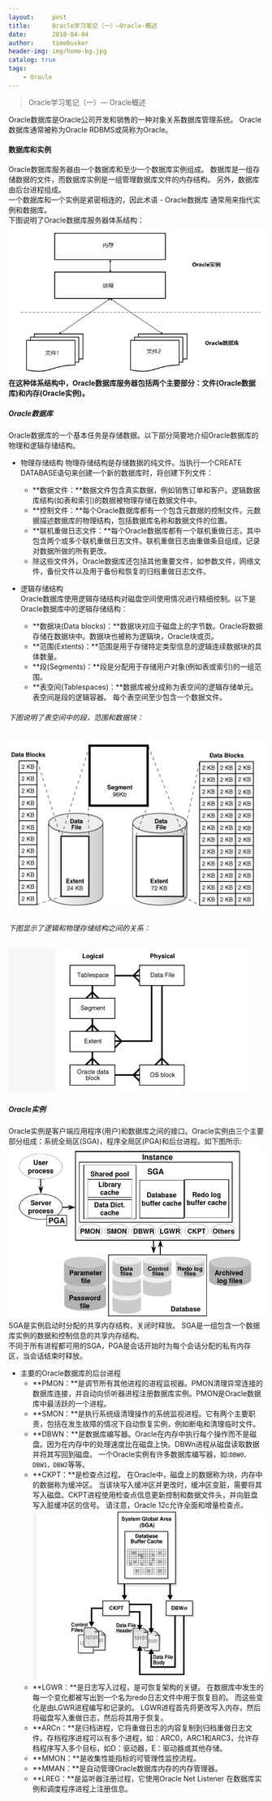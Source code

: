 ```yaml
---
layout:     post
title:      Oracle学习笔记（一）—Oracle-概述
date:       2018-04-04
author:     timebusker
header-img: img/home-bg.jpg
catalog: true
tags:
    - Oracle
---
```


> Oracle学习笔记（一）— Oracle概述  

Oracle数据库是Oracle公司开发和销售的一种对象关系数据库管理系统。 Oracle数据库通常被称为Oracle RDBMS或简称为Oracle。

#### 数据库和实例
Oracle数据库服务器由一个数据库和至少一个数据库实例组成。 数据库是一组存储数据的文件，而数据库实例是一组管理数据库文件的内存结构。 另外，数据库由后台进程组成。  
一个数据库和一个实例是紧密相连的，因此术语 - Oracle数据库 通常用来指代实例和数据库。  
下图说明了Oracle数据库服务器体系结构：
![image](/img/oracle/20180404/1.png)   
**在这种体系结构中，Oracle数据库服务器包括两个主要部分：文件(Oracle数据库)和内存(Oracle实例)。**  

##### Oracle数据库  
Oracle数据库的一个基本任务是存储数据。以下部分简要地介绍Oracle数据库的物理和逻辑存储结构。
- 物理存储结构
物理存储结构是存储数据的纯文件。当执行一个CREATE DATABASE语句来创建一个新的数据库时，将创建下列文件：  
  + **数据文件：**数据文件包含真实数据，例如销售订单和客户。逻辑数据库结构(如表和索引)的数据被物理存储在数据文件中。
  + **控制文件：**每个Oracle数据库都有一个包含元数据的控制文件。元数据描述数据库的物理结构，包括数据库名称和数据文件的位置。
  + **联机重做日志文件：**每个Oracle数据库都有一个联机重做日志，其中包含两个或多个联机重做日志文件。联机重做日志由重做条目组成，记录对数据所做的所有更改。  
  + 除这些文件外，Oracle数据库还包括其他重要文件，如参数文件，网络文件，备份文件以及用于备份和恢复的归档重做日志文件。
  
- 逻辑存储结构  
Oracle数据库使用逻辑存储结构对磁盘空间使用情况进行精细控制。以下是Oracle数据库中的逻辑存储结构：  
  + **数据块(Data blocks)：**数据块对应于磁盘上的字节数。Oracle将数据存储在数据块中。数据块也被称为逻辑块，Oracle块或页。
  + **范围(Extents)：**范围是用于存储特定类型信息的逻辑连续数据块的具体数量。
  + **段(Segments)：**段是分配用于存储用户对象(例如表或索引)的一组范围。
  + **表空间(Tablespaces)：**数据库被分成称为表空间的逻辑存储单元。 表空间是段的逻辑容器。 每个表空间至少包含一个数据文件。

###### 下图说明了表空间中的段，范围和数据块：   
![image](/img/oracle/20180404/2.png)  
###### 下图显示了逻辑和物理存储结构之间的关系：
![image](/img/oracle/20180404/3.png) 

##### Oracle实例 
Oracle实例是客户端应用程序(用户)和数据库之间的接口。Oracle实例由三个主要部分组成：系统全局区(SGA)，程序全局区(PGA)和后台进程。如下图所示: 
![image](/img/oracle/20180404/4.png)   
SGA是实例启动时分配的共享内存结构，关闭时释放。 SGA是一组包含一个数据库实例的数据和控制信息的共享内存结构。  
不同于所有进程都可用的SGA，PGA是会话开始时为每个会话分配的私有内存区，当会话结束时释放。  

- 主要的Oracle数据库的后台进程
  + **PMON：**是调节所有其他进程的进程监视器。PMON清理异常连接的数据库连接，并自动向侦听器进程注册数据库实例。PMON是Oracle数据库中最活跃的一个进程。  
  + **SMON：**是执行系统级清理操作的系统监视进程。它有两个主要职责，包括在发生故障的情况下自动恢复实例，例如断电和清理临时文件。
  + **DBWN：**是数据库编写器。Oracle在内存中执行每个操作而不是磁盘。因为在内存中的处理速度比在磁盘上快。DBWn进程从磁盘读取数据并将其写回到磁盘。 一个Oracle实例有许多数据库编写器，如:`DBW0，DBW1，DBW2`等等。
  + **CKPT：**是检查点过程。 在Oracle中，磁盘上的数据称为块，内存中的数据称为缓冲区。 当该块写入缓冲区并更改时，缓冲区变脏，需要将其写入磁盘。CKPT进程使用检查点信息更新控制和数据文件头，并向脏盘写入脏缓冲区的信号。 
  请注意，Oracle 12c允许全面和增量检查点。 
  ![image](/img/oracle/20180404/5.png)   
  + **LGWR：**是日志写入过程，是可恢复架构的关键。 在数据库中发生的每一个变化都被写出到一个名为redo日志文件中用于恢复目的。 而这些变化是由LGWR进程编写和记录的。 LGWR进程首先将更改写入内存，然后将磁盘写入重做日志，然后将其用于恢复。  
  + **ARCn：**是归档进程，它将重做日志的内容复制到归档重做日志文件。存档程序进程可以有多个进程，如：ARC0，ARC1和ARC3，允许存档程序写入多个目标，如D：驱动器，E：驱动器或其他存储。
  + **MMON：**是收集性能指标的可管理性监控流程。
  + **MMAN：**是自动管理Oracle数据库内存的内存管理器。
  + **LREG：**是监听器注册过程，它使用Oracle Net Listener 在数据库实例和调度程序进程上注册信息。